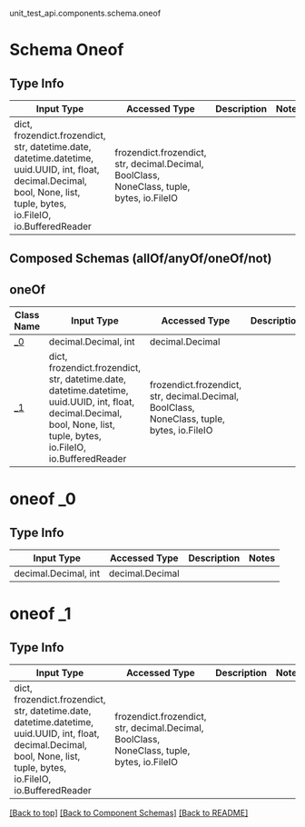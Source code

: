 unit_test_api.components.schema.oneof
# Schema Oneof

## Type Info
Input Type | Accessed Type | Description | Notes
------------ | ------------- | ------------- | -------------
dict, frozendict.frozendict, str, datetime.date, datetime.datetime, uuid.UUID, int, float, decimal.Decimal, bool, None, list, tuple, bytes, io.FileIO, io.BufferedReader | frozendict.frozendict, str, decimal.Decimal, BoolClass, NoneClass, tuple, bytes, io.FileIO |  |

## Composed Schemas (allOf/anyOf/oneOf/not)
## oneOf
Class Name | Input Type | Accessed Type | Description | Notes
------------- | ------------- | ------------- | ------------- | -------------
[_0](#oneof-_0) | decimal.Decimal, int | decimal.Decimal |  |
[_1](#oneof-_1) | dict, frozendict.frozendict, str, datetime.date, datetime.datetime, uuid.UUID, int, float, decimal.Decimal, bool, None, list, tuple, bytes, io.FileIO, io.BufferedReader | frozendict.frozendict, str, decimal.Decimal, BoolClass, NoneClass, tuple, bytes, io.FileIO |  |

# oneof _0

## Type Info
Input Type | Accessed Type | Description | Notes
------------ | ------------- | ------------- | -------------
decimal.Decimal, int | decimal.Decimal |  |

# oneof _1

## Type Info
Input Type | Accessed Type | Description | Notes
------------ | ------------- | ------------- | -------------
dict, frozendict.frozendict, str, datetime.date, datetime.datetime, uuid.UUID, int, float, decimal.Decimal, bool, None, list, tuple, bytes, io.FileIO, io.BufferedReader | frozendict.frozendict, str, decimal.Decimal, BoolClass, NoneClass, tuple, bytes, io.FileIO |  |

[[Back to top]](#top) [[Back to Component Schemas]](../../../README.md#Component-Schemas) [[Back to README]](../../../README.md)
